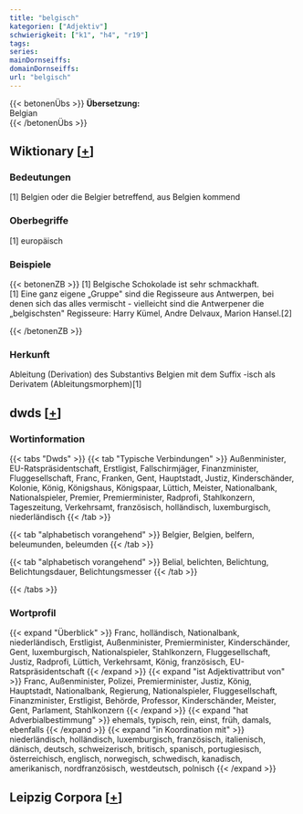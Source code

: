 ```yaml
---
title: "belgisch"
kategorien: ["Adjektiv"]
schwierigkeit: ["k1", "h4", "r19"]
tags:
series:
mainDornseiffs:
domainDornseiffs:
url: "belgisch"
---
```


{{< betonenÜbs >}}
**Übersetzung:**  
Belgian  
{{< /betonenÜbs >}}

## Wiktionary [[+](https://de.wiktionary.org/wiki/belgisch)]

### Bedeutungen
[1] Belgien oder die Belgier betreffend, aus Belgien kommend  

### Oberbegriffe
[1] europäisch  

### Beispiele
{{< betonenZB >}}
[1] Belgische Schokolade ist sehr schmackhaft.  
[1] Eine ganz eigene „Gruppe" sind die Regisseure aus Antwerpen, bei denen sich das alles vermischt - vielleicht sind die Antwerpener die „belgischsten" Regisseure: Harry Kümel, Andre Delvaux, Marion Hansel.[2]  

{{< /betonenZB >}}
### Herkunft
Ableitung (Derivation) des Substantivs Belgien mit dem Suffix -isch als Derivatem (Ableitungsmorphem)[1]  



## dwds [[+](https://www.dwds.de/wb/belgisch)]

### Wortinformation
{{< tabs "Dwds" >}}
{{< tab "Typische Verbindungen" >}}
Außenminister, EU-Ratspräsidentschaft, Erstligist, Fallschirmjäger, Finanzminister, Fluggesellschaft, Franc, Franken, Gent, Hauptstadt, Justiz, Kinderschänder, Kolonie, König, Königshaus, Königspaar, Lüttich, Meister, Nationalbank, Nationalspieler, Premier, Premierminister, Radprofi, Stahlkonzern, Tageszeitung, Verkehrsamt, französisch, holländisch, luxemburgisch, niederländisch
{{< /tab >}}

{{< tab "alphabetisch vorangehend" >}}
Belgier, Belgien, belfern, beleumunden, beleumden
{{< /tab >}}

{{< tab "alphabetisch vorangehend" >}}
Belial, belichten, Belichtung, Belichtungsdauer, Belichtungsmesser
{{< /tab >}}

{{< /tabs >}}

### Wortprofil
{{< expand "Überblick" >}} Franc, holländisch, Nationalbank, niederländisch, Erstligist, Außenminister, Premierminister, Kinderschänder, Gent, luxemburgisch, Nationalspieler, Stahlkonzern, Fluggesellschaft, Justiz, Radprofi, Lüttich, Verkehrsamt, König, französisch, EU-Ratspräsidentschaft {{< /expand >}}
{{< expand "ist Adjektivattribut von" >}} Franc, Außenminister, Polizei, Premierminister, Justiz, König, Hauptstadt, Nationalbank, Regierung, Nationalspieler, Fluggesellschaft, Finanzminister, Erstligist, Behörde, Professor, Kinderschänder, Meister, Gent, Parlament, Stahlkonzern {{< /expand >}}
{{< expand "hat Adverbialbestimmung" >}} ehemals, typisch, rein, einst, früh, damals, ebenfalls {{< /expand >}}
{{< expand "in Koordination mit" >}} niederländisch, holländisch, luxemburgisch, französisch, italienisch, dänisch, deutsch, schweizerisch, britisch, spanisch, portugiesisch, österreichisch, englisch, norwegisch, schwedisch, kanadisch, amerikanisch, nordfranzösisch, westdeutsch, polnisch {{< /expand >}}

## Leipzig Corpora [[+](https://corpora.uni-leipzig.de/en/res?word=belgisch&corpusId=deu_newscrawl-public_2018)]

